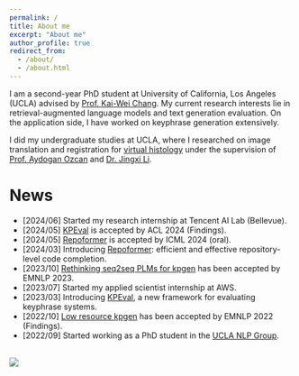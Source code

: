 ```yaml
---
permalink: /
title: About me
excerpt: "About me"
author_profile: true
redirect_from: 
  - /about/
  - /about.html
---
```


I am a second-year PhD student at University of California, Los Angeles (UCLA) advised by [Prof. Kai-Wei Chang](http://web.cs.ucla.edu/~kwchang/). My current research interests lie in retrieval-augmented language models and text generation evaluation. On the application side, I have worked on keyphrase generation extensively.

I did my undergraduate studies at UCLA, where I researched on image translation and registration for [virtual histology](https://www.nature.com/articles/s41377-021-00674-8) under the supervision of [Prof. Aydogan Ozcan](https://www.ee.ucla.edu/aydogan-ozcan/) and [Dr. Jingxi Li](https://sites.google.com/view/ljxi). 

News
====
* [2024/06] Started my research internship at Tencent AI Lab (Bellevue).
* [2024/05] [KPEval](https://arxiv.org/abs/2303.15422) is accepted by ACL 2024 (Findings).
* [2024/05] [Repoformer](https://repoformer.github.io/) is accepted by ICML 2024 (oral).
* [2024/03] Introducing [Repoformer](https://repoformer.github.io/): efficient and effective repository-level code completion.
* [2023/10] [Rethinking seq2seq PLMs for kpgen](https://arxiv.org/abs/2310.06374) has been accepted by EMNLP 2023.
* [2023/07] Started my applied scientist internship at AWS.
* [2023/03] Introducing [KPEval](https://arxiv.org/abs/2303.15422), a new framework for evaluating keyphrase systems.
* [2022/10] [Low resource kpgen](https://aclanthology.org/2022.findings-emnlp.49/) has been accepted by EMNLP 2022 (Findings).
* [2022/09] Started working as a PhD student in the [UCLA NLP Group](http://web.cs.ucla.edu/~kwchang/members/).

<br />
<a href="https://clustrmaps.com/site/1bw2e" title="Visit tracker"><img src="//www.clustrmaps.com/map_v2.png?d=YEXbU0ztNHSLCXRZZYQ1EhkrUToe0dYoB34LhCgU-xU&cl=ffffff"></a>
